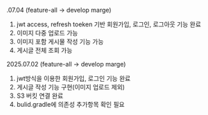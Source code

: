 .07.04 (feature-all -> develop marge)
  1. jwt access, refresh toeken 기반 회원가입, 로그인, 로그아웃 기능 완료
  2. 이미지 다중 업로드 가능
  3. 이미지 포함 게시물 작성 기능 가능
  4. 게시글 전체 조회 가능

2025.07.02 (feature-all -> develop marge)
  1. jwt방식을 이용한 회원가입, 로그인 기능 완료
  2. 게시글 작성 기능 구현(이미지 업로드 제외)
  3. S3 버킷 연결 완료
  4. bulid.gradle에 의존성 추가항목 확인 필요
